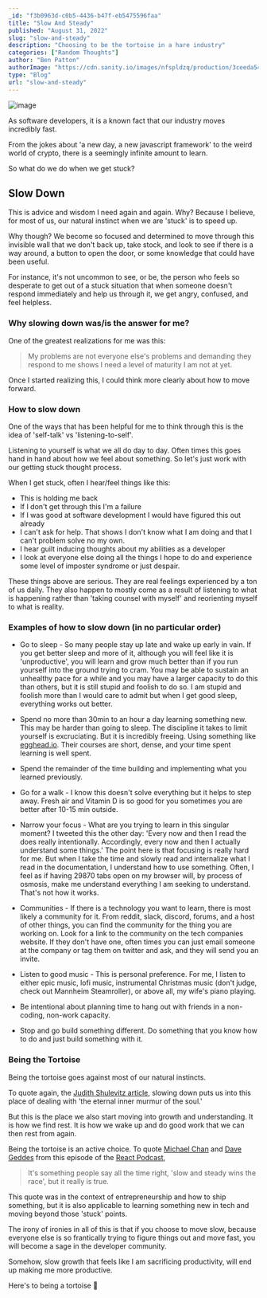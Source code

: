 ```yaml
---
_id: "f3b0963d-c0b5-4436-b47f-eb5475596faa"
title: "Slow And Steady"
published: "August 31, 2022"
slug: "slow-and-steady"
description: "Choosing to be the tortoise in a hare industry"
categories: ["Random Thoughts"]
author: "Ben Patton"
authorImage: "https://cdn.sanity.io/images/nfspldzq/production/3ceeda54221c7c0614ecc51f955c7be39a1da34e-512x512.jpg"
type: "Blog"
url: "slow-and-steady"
---
```


![image](https://cdn.sanity.io/images/nfspldzq/production/1e50feeab4cddcca452d42ab5bc57fef00377672-1600x840.png?w=800)

As software developers, it is a known fact that our industry moves incredibly fast.

From the jokes about 'a new day, a new javascript framework' to the weird world of crypto, there is a seemingly infinite amount to learn.

So what do we do when we get stuck?

## Slow Down

This is advice and wisdom I need again and again. Why? Because I believe, for most of us, our natural instinct when we are 'stuck' is to speed up.

Why though? We become so focused and determined to move through this invisible wall that we don't back up, take stock, and look to see if there is a way around, a button to open the door, or some knowledge that could have been useful.

For instance, it's not uncommon to see, or be, the person who feels so desperate to get out of a stuck situation that when someone doesn't respond immediately and help us through it, we get angry, confused, and feel helpless.

### Why slowing down was/is the answer for me?

One of the greatest realizations for me was this:

> My problems are not everyone else's problems and demanding they respond to me shows I need a level of maturity I am not at yet.

Once I started realizing this, I could think more clearly about how to move forward.

### How to slow down

One of the ways that has been helpful for me to think through this is the idea of 'self-talk' vs 'listening-to-self'.

Listening to yourself is what we all do day to day. Often times this goes hand in hand about how we feel about something. So let's just work with our getting stuck thought process.

When I get stuck, often I hear/feel things like this:

- This is holding me back
- If I don't get through this I'm a failure
- If I was good at software development I would have figured this out already
- I can't ask for help. That shows I don't know what I am doing and that I can't problem solve no my own.
- I hear guilt inducing thoughts about my abilities as a developer
- I look at everyone else doing all the things I hope to do and experience some level of imposter syndrome or just despair.

These things above are serious. They are real feelings experienced by a ton of us daily. They also happen to mostly come as a result of listening to what is happening rather than 'taking counsel with myself' and reorienting myself to what is reality.

### Examples of how to slow down (in no particular order)

- Go to sleep - So many people stay up late and wake up early in vain. If you get better sleep and more of it, although you will feel like it is 'unproductive', you will learn and grow much better than if you run yourself into the ground trying to cram. You may be able to sustain an unhealthy pace for a while and you may have a larger capacity to do this than others, but it is still stupid and foolish to do so. I am stupid and foolish more than I would care to admit but when I get good sleep, everything works out better.

- Spend no more than 30min to an hour a day learning something new. This may be harder than going to sleep. The discipline it takes to limit yourself is excruciating. But it is incredibly freeing. Using something like [egghead.io](https://egghead.io). Their courses are short, dense, and your time spent learning is well spent.

- Spend the remainder of the time building and implementing what you learned previously.

- Go for a walk - I know this doesn't solve everything but it helps to step away. Fresh air and Vitamin D is so good for you sometimes you are better after 10-15 min outside.

- Narrow your focus - What are you trying to learn in this singular moment? I tweeted this the other day: 'Every now and then I read the does really intentionally. Accordingly, every now and then I actually understand some things.' The point here is that focusing is really hard for me. But when I take the time and slowly read and internalize what I read in the documentation, I understand how to use something. Often, I feel as if having 29870 tabs open on my browser will, by process of osmosis, make me understand everything I am seeking to understand. That's not how it works.

- Communities - If there is a technology you want to learn, there is most likely a community for it. From reddit, slack, discord, forums, and a host of other things, you can find the community for the thing you are working on. Look for a link to the community on the tech companies website. If they don't have one, often times you can just email someone at the company or tag them on twitter and ask, and they will send you an invite.

- Listen to good music - This is personal preference. For me, I listen to either epic music, lofi music, instrumental Christmas music (don't judge, check out Mannheim Steamroller), or above all, my wife's piano playing.

- Be intentional about planning time to hang out with friends in a non-coding, non-work capacity.

- Stop and go build something different. Do something that you know how to do and just build something with it.

### Being the Tortoise

Being the tortoise goes against most of our natural instincts.

To quote again, the [Judith Shulevitz article](https://www.nytimes.com/2003/03/02/magazine/bring-back-the-sabbath.html), slowing down puts us into this place of dealing with 'the eternal inner murmur of the soul.'

But this is the place we also start moving into growth and understanding. It is how we find rest. It is how we wake up and do good work that we can then rest from again.

Being the tortoise is an active choice. To quote [Michael Chan](https://twitter.com/chantastic) and [Dave Geddes](https://twitter.com/geddski) from this episode of the [React Podcast](https://reactpodcast.com/episodes/95),

> It's something people say all the time right, 'slow and steady wins the race', but it really is true.

This quote was in the context of entrepreneurship and how to ship something, but it is also applicable to learning something new in tech and moving beyond those 'stuck' points.

The irony of ironies in all of this is that if you choose to move slow, because everyone else is so frantically trying to figure things out and move fast, you will become a sage in the developer community.

Somehow, slow growth that feels like I am sacrificing productivity, will end up making me more productive.

Here's to being a tortoise 🍹
